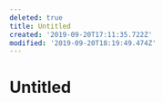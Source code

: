 ```yaml
---
deleted: true
title: Untitled
created: '2019-09-20T17:11:35.722Z'
modified: '2019-09-20T18:19:49.474Z'
---
```


# Untitled
